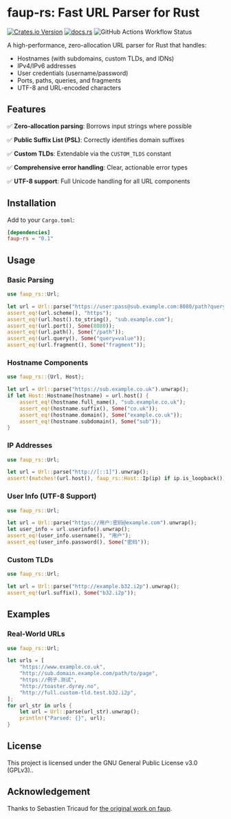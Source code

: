 <!-- cargo-rdme start -->

# faup-rs: Fast URL Parser for Rust

[![Crates.io Version](https://img.shields.io/crates/v/faup-rs?style=for-the-badge&color=orange)](https://crates.io/crates/faup-rs)
[![docs.rs](https://img.shields.io/docsrs/faup-rs?style=for-the-badge&logo=docs.rs&color=blue)](https://docs.rs/faup-rs)
![GitHub Actions Workflow Status](https://img.shields.io/github/actions/workflow/status/ail-project/faup-rs/rust.yml?style=for-the-badge)

A high-performance, zero-allocation URL parser for Rust that handles:
- Hostnames (with subdomains, custom TLDs, and IDNs)
- IPv4/IPv6 addresses
- User credentials (username/password)
- Ports, paths, queries, and fragments
- UTF-8 and URL-encoded characters

## Features

✅ **Zero-allocation parsing**: Borrows input strings where possible

✅ **Public Suffix List (PSL)**: Correctly identifies domain suffixes

✅ **Custom TLDs**: Extendable via the `CUSTOM_TLDS` constant

✅ **Comprehensive error handling**: Clear, actionable error types

✅ **UTF-8 support**: Full Unicode handling for all URL components

## Installation

Add to your `Cargo.toml`:
```toml
[dependencies]
faup-rs = "0.1"
```

## Usage

### Basic Parsing
```rust
use faup_rs::Url;

let url = Url::parse("https://user:pass@sub.example.com:8080/path?query=value#fragment").unwrap();
assert_eq!(url.scheme(), "https");
assert_eq!(url.host().to_string(), "sub.example.com");
assert_eq!(url.port(), Some(8080));
assert_eq!(url.path(), Some("/path"));
assert_eq!(url.query(), Some("query=value"));
assert_eq!(url.fragment(), Some("fragment"));
```

### Hostname Components
```rust
use faup_rs::{Url, Host};

let url = Url::parse("https://sub.example.co.uk").unwrap();
if let Host::Hostname(hostname) = url.host() {
    assert_eq!(hostname.full_name(), "sub.example.co.uk");
    assert_eq!(hostname.suffix(), Some("co.uk"));
    assert_eq!(hostname.domain(), Some("example.co.uk"));
    assert_eq!(hostname.subdomain(), Some("sub"));
}
```

### IP Addresses
```rust
use faup_rs::Url;

let url = Url::parse("http://[::1]").unwrap();
assert!(matches!(url.host(), faup_rs::Host::Ip(ip) if ip.is_loopback()));
```

### User Info (UTF-8 Support)
```rust
use faup_rs::Url;

let url = Url::parse("https://用户:密码@example.com").unwrap();
let user_info = url.userinfo().unwrap();
assert_eq!(user_info.username(), "用户");
assert_eq!(user_info.password(), Some("密码"));
```

### Custom TLDs
```rust
use faup_rs::Url;

let url = Url::parse("http://example.b32.i2p").unwrap();
assert_eq!(url.suffix(), Some("b32.i2p"));
```

## Examples

### Real-World URLs
```rust
use faup_rs::Url;

let urls = [
    "https://www.example.co.uk",
    "http://sub.domain.example.com/path/to/page",
    "https://例子.测试",
    "http://toaster.dyrøy.no",
    "http://full.custom-tld.test.b32.i2p",
];
for url_str in urls {
    let url = Url::parse(url_str).unwrap();
    println!("Parsed: {}", url);
}
```

## License

This project is licensed under the GNU General Public License v3.0 (GPLv3)..

## Acknowledgement

Thanks to Sebastien Tricaud for [the original work on faup](https://github.com/stricaud/faup).

<!-- cargo-rdme end -->
